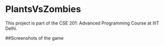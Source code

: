# PlantsVsZombies
This project is part of the CSE 201: Advanced Programming Course at IIIT Delhi.

##Screenshots of the game

